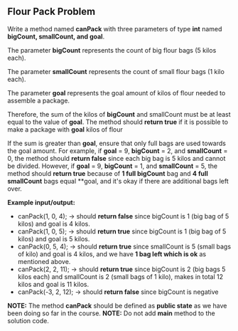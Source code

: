 ## Flour Pack Problem

Write a method named **canPack** with three parameters of type **int** named
**bigCount, smallCount, and goal**.

The parameter **bigCount** represents the count of big flour bags (5 kilos each).

The parameter **smallCount** represents the count of small flour bags (1 kilo each).

The parameter **goal** represents the goal amount of kilos of flour needed to assemble a package.

Therefore, the sum of the kilos of **bigCount** and smallCount must be at least equal to the
value of **goal**. The method should **return true** if it is possible to make a package with
**goal** kilos of flour

If the sum is greater than **goal**, ensure that only full bags are used towards the goal amount.
For example, if **goal** = 9, **bigCount** = 2, and **smallCount** = 0, the method should
**return false** since each big bag is 5 kilos and cannot be divided. However, if **goal** = 9,
**bigCount** = 1, and **smallCount** = 5, the method should **return true** because of
**1 full bigCount** bag and **4 full smallCount** bags equal \*\*goal, and it's okay if
there are additional bags left over.

**Example input/output:**

- canPack(1, 0, 4); -> should **return false** since bigCount is 1 (big bag of 5 kilos)
  and goal is 4 kilos.
- canPack(1, 0, 5); -> should **return true** since bigCount is 1 (big bag of 5 kilos)
  and goal is 5 kilos.
- canPack(0, 5, 4); -> should **return true** since smallCount is 5 (small bags of kilo)
  and goal is 4 kilos, and we have **1 bag left which is ok** as mentioned above.
- canPack(2, 2, 11); -> should **return true** since bigCount is 2 (big bags 5 kilos each)
  and smallCount is 2 (small bags of 1 kilo), makes in total 12 kilos and goal is 11 kilos.
- canPack(-3, 2, 12); -> should **return false** since bigCount is negative

**NOTE:** The method **canPack** should be defined as **public state** as we have been doing so
far in the course.
**NOTE:** Do not add **main** method to the solution code.
